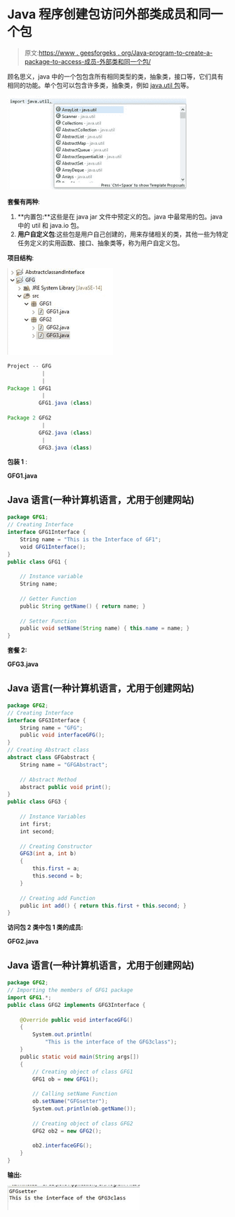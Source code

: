 # Java 程序创建包访问外部类成员和同一个包

> 原文:[https://www . geesforgeks . org/Java-program-to-create-a-package-to-access-成员-外部类和同一个包/](https://www.geeksforgeeks.org/java-program-to-create-a-package-to-access-the-member-of-external-class-and-same-package/)

顾名思义，java 中的一个包包含所有相同类型的类，抽象类，接口等，它们具有相同的功能。单个包可以包含许多类，抽象类，例如 [java.util 包](https://www.geeksforgeeks.org/java-util-package-java/)等。

![](img/46f5716d8d362f348b7eb2690cb7cfe5.png)

**套餐有两种**:

1.  **内置包:**这些是在 java jar 文件中预定义的包。java 中最常用的包。java 中的 util 和 java.io 包。
2.  **用户自定义包**:这些包是用户自己创建的，用来存储相关的类，其他一些为特定任务定义的实用函数、接口、抽象类等，称为用户自定义包。

**项目结构**:

![](img/50049cd4bf899389876759c385a050ff.png)

```java
Project -- GFG 
           | 
           |  
Package 1 GFG1
           |
          GFG1.java (class)

Package 2 GFG2
           |
          GFG2.java (class)
           |
          GFG3.java (class)
```

**包装 1** :

**GFG1.java**

## Java 语言(一种计算机语言，尤用于创建网站)

```java
package GFG1;
// Creating Interface
interface GFG1Interface {
    String name = "This is the Interface of GF1";
    void GFG1Interface();
}
public class GFG1 {

    // Instance variable
    String name;

    // Getter Function
    public String getName() { return name; }

    // Setter Function
    public void setName(String name) { this.name = name; }
}
```

**套餐 2:**

**GFG3.java**

## Java 语言(一种计算机语言，尤用于创建网站)

```java
package GFG2;
// Creating Interface
interface GFG3Interface {
    String name = "GFG";
    public void interfaceGFG();
}
// Creating Abstract class
abstract class GFGabstract {
    String name = "GFGAbstract";

    // Abstract Method
    abstract public void print();
}
public class GFG3 {

    // Instance Variables
    int first;
    int second;

    // Creating Constructor
    GFG3(int a, int b)
    {
        this.first = a;
        this.second = b;
    }

    // Creating add Function
    public int add() { return this.first + this.second; }
}
```

**访问包 2 类中包 1 类的成员:**

**GFG2.java**

## Java 语言(一种计算机语言，尤用于创建网站)

```java
package GFG2;
// Importing the members of GFG1 package
import GFG1.*;
public class GFG2 implements GFG3Interface {

    @Override public void interfaceGFG()
    {
        System.out.println(
            "This is the interface of the GFG3class");
    }
    public static void main(String args[])
    {
        // Creating object of class GFG1
        GFG1 ob = new GFG1();

        // Calling setName Function
        ob.setName("GFGsetter");
        System.out.println(ob.getName());

        // Creating object of class GFG2
        GFG2 ob2 = new GFG2();

        ob2.interfaceGFG();
    }
}
```

**输出:**

![](img/e8d315b2bb02b1a97affe0abcac04988.png)